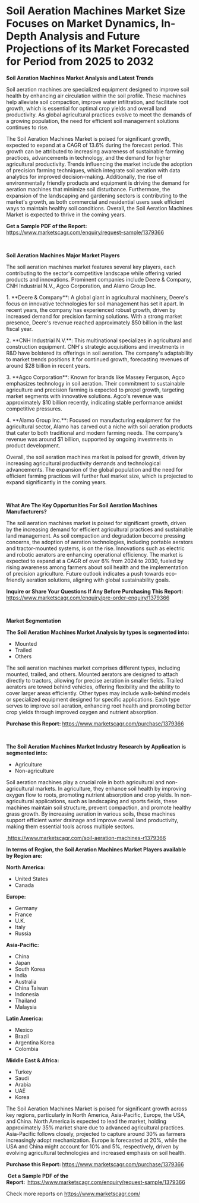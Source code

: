 <p><h1>Soil Aeration Machines Market Size Focuses on Market Dynamics, In-Depth Analysis and Future Projections of its Market Forecasted for Period from 2025 to 2032</h1></p><p><strong>Soil Aeration Machines Market Analysis and Latest Trends</strong></p>
<p><p>Soil aeration machines are specialized equipment designed to improve soil health by enhancing air circulation within the soil profile. These machines help alleviate soil compaction, improve water infiltration, and facilitate root growth, which is essential for optimal crop yields and overall land productivity. As global agricultural practices evolve to meet the demands of a growing population, the need for efficient soil management solutions continues to rise.</p><p>The Soil Aeration Machines Market is poised for significant growth, expected to expand at a CAGR of 13.6% during the forecast period. This growth can be attributed to increasing awareness of sustainable farming practices, advancements in technology, and the demand for higher agricultural productivity. Trends influencing the market include the adoption of precision farming techniques, which integrate soil aeration with data analytics for improved decision-making. Additionally, the rise of environmentally friendly products and equipment is driving the demand for aeration machines that minimize soil disturbance. Furthermore, the expansion of the landscaping and gardening sectors is contributing to the market's growth, as both commercial and residential users seek efficient ways to maintain healthy soil conditions. Overall, the Soil Aeration Machines Market is expected to thrive in the coming years.</p></p>
<p><strong>Get a Sample PDF of the Report:&nbsp;</strong> <a href="https://www.marketscagr.com/enquiry/request-sample/1379366?utm_campaign=2469&utm_medium=2&utm_source=Github&utm_content=ia&utm_term=24022025&utm_id=soil-aeration-machines">https://www.marketscagr.com/enquiry/request-sample/1379366</a></p>
<p>&nbsp;</p>
<p><strong>Soil Aeration Machines Major Market Players</strong></p>
<p><p>The soil aeration machines market features several key players, each contributing to the sector's competitive landscape while offering varied products and innovations. Prominent companies include Deere & Company, CNH Industrial N.V., Agco Corporation, and Alamo Group Inc.</p><p>1. **Deere & Company**: A global giant in agricultural machinery, Deere's focus on innovative technologies for soil management has set it apart. In recent years, the company has experienced robust growth, driven by increased demand for precision farming solutions. With a strong market presence, Deere's revenue reached approximately $50 billion in the last fiscal year.</p><p>2. **CNH Industrial N.V.**: This multinational specializes in agricultural and construction equipment. CNH's strategic acquisitions and investments in R&D have bolstered its offerings in soil aeration. The company's adaptability to market trends positions it for continued growth, forecasting revenues of around $28 billion in recent years.</p><p>3. **Agco Corporation**: Known for brands like Massey Ferguson, Agco emphasizes technology in soil aeration. Their commitment to sustainable agriculture and precision farming is expected to propel growth, targeting market segments with innovative solutions. Agco's revenue was approximately $10 billion recently, indicating stable performance amidst competitive pressures.</p><p>4. **Alamo Group Inc.**: Focused on manufacturing equipment for the agricultural sector, Alamo has carved out a niche with soil aeration products that cater to both traditional and modern farming needs. The company’s revenue was around $1 billion, supported by ongoing investments in product development.</p><p>Overall, the soil aeration machines market is poised for growth, driven by increasing agricultural productivity demands and technological advancements. The expansion of the global population and the need for efficient farming practices will further fuel market size, which is projected to expand significantly in the coming years.</p></p>
<p>&nbsp;</p>
<p><strong>What Are The Key Opportunities For Soil Aeration Machines Manufacturers?</strong></p>
<p><p>The soil aeration machines market is poised for significant growth, driven by the increasing demand for efficient agricultural practices and sustainable land management. As soil compaction and degradation become pressing concerns, the adoption of aeration technologies, including portable aerators and tractor-mounted systems, is on the rise. Innovations such as electric and robotic aerators are enhancing operational efficiency. The market is expected to expand at a CAGR of over 6% from 2024 to 2030, fueled by rising awareness among farmers about soil health and the implementation of precision agriculture. Future outlook indicates a push towards eco-friendly aeration solutions, aligning with global sustainability goals.</p></p>
<p><strong>Inquire or Share Your Questions If Any Before Purchasing This Report:</strong> <a href="https://www.marketscagr.com/enquiry/pre-order-enquiry/1379366?utm_campaign=2469&utm_medium=2&utm_source=Github&utm_content=ia&utm_term=24022025&utm_id=soil-aeration-machines">https://www.marketscagr.com/enquiry/pre-order-enquiry/1379366</a></p>
<p>&nbsp;</p>
<p><strong>Market Segmentation</strong></p>
<p><strong>The Soil Aeration Machines Market Analysis by types is segmented into:</strong></p>
<p><ul><li>Mounted</li><li>Trailed</li><li>Others</li></ul></p>
<p><p>The soil aeration machines market comprises different types, including mounted, trailed, and others. Mounted aerators are designed to attach directly to tractors, allowing for precise aeration in smaller fields. Trailed aerators are towed behind vehicles, offering flexibility and the ability to cover larger areas efficiently. Other types may include walk-behind models or specialized equipment designed for specific applications. Each type serves to improve soil aeration, enhancing root health and promoting better crop yields through improved oxygen and nutrient absorption.</p></p>
<p><strong>Purchase this Report:&nbsp;</strong><a href="https://www.marketscagr.com/purchase/1379366?utm_campaign=2469&utm_medium=2&utm_source=Github&utm_content=ia&utm_term=24022025&utm_id=soil-aeration-machines">https://www.marketscagr.com/purchase/1379366</a></p>
<p>&nbsp;</p>
<p><strong>The Soil Aeration Machines Market Industry Research by Application is segmented into:</strong></p>
<p><ul><li>Agriculture</li><li>Non-agriculture</li></ul></p>
<p><p>Soil aeration machines play a crucial role in both agricultural and non-agricultural markets. In agriculture, they enhance soil health by improving oxygen flow to roots, promoting nutrient absorption and crop yields. In non-agricultural applications, such as landscaping and sports fields, these machines maintain soil structure, prevent compaction, and promote healthy grass growth. By increasing aeration in various soils, these machines support efficient water drainage and improve overall land productivity, making them essential tools across multiple sectors.</p></p>
<p><a href="https://www.marketscagr.com/soil-aeration-machines-r1379366?utm_campaign=2469&utm_medium=2&utm_source=Github&utm_content=ia&utm_term=24022025&utm_id=soil-aeration-machines">&nbsp;https://www.marketscagr.com/soil-aeration-machines-r1379366</a></p>
<p><strong>In terms of Region, the Soil Aeration Machines Market Players available by Region are:</strong></p>
<p>
    <p> <strong> North America: </strong>
        <ul>
            <li>United States</li>
            <li>Canada</li>
        </ul>
        </p> 
    <p> <strong> Europe: </strong>
        <ul>
            <li>Germany</li>
            <li>France</li>
            <li>U.K.</li>
            <li>Italy</li>
            <li>Russia</li>
        </ul>
        </p> 
    <p> <strong> Asia-Pacific: </strong>
        <ul>
            <li>China</li>
            <li>Japan</li>
            <li>South Korea</li>
            <li>India</li>
            <li>Australia</li>
            <li>China Taiwan</li>
            <li>Indonesia</li>
            <li>Thailand</li>
            <li>Malaysia</li>
        </ul>
        </p> 
    <p> <strong> Latin America: </strong>
        <ul>
            <li>Mexico</li>
            <li>Brazil</li>
            <li>Argentina Korea</li>
            <li>Colombia</li>
        </ul>
        </p> 
    <p> <strong> Middle East & Africa: </strong>
        <ul>
            <li>Turkey</li>
            <li>Saudi</li>
            <li>Arabia</li>
            <li>UAE</li>
            <li>Korea</li>
        </ul>
    </p>
    </p>
<p><p>The Soil Aeration Machines Market is poised for significant growth across key regions, particularly in North America, Asia-Pacific, Europe, the USA, and China. North America is expected to lead the market, holding approximately 35% market share due to advanced agricultural practices. Asia-Pacific follows closely, projected to capture around 30% as farmers increasingly adopt mechanization. Europe is forecasted at 20%, while the USA and China might account for 10% and 5%, respectively, driven by evolving agricultural technologies and increased emphasis on soil health.</p></p>
<p><strong>Purchase this Report: </strong><a href="https://www.marketscagr.com/purchase/1379366?utm_campaign=2469&utm_medium=2&utm_source=Github&utm_content=ia&utm_term=24022025&utm_id=soil-aeration-machines">https://www.marketscagr.com/purchase/1379366</a></p>
<p>&nbsp;<strong>Get a Sample PDF of the Report:&nbsp;&nbsp;</strong><a href="https://www.marketscagr.com/enquiry/request-sample/1379366?utm_campaign=2469&utm_medium=2&utm_source=Github&utm_content=ia&utm_term=24022025&utm_id=soil-aeration-machines">https://www.marketscagr.com/enquiry/request-sample/1379366</a></p>
<p><strong></strong></p>
<p>Check more reports on <a href="https://www.marketscagr.com/?utm_campaign=2469&utm_medium=2&utm_source=Github&utm_content=ia&utm_term=24022025&utm_id=soil-aeration-machines">https://www.marketscagr.com/</a></p>